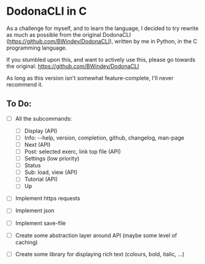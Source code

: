 # DodonaCLI in C 
As a challenge for myself, and to learn the language, I decided to try rewrite as much as possible from the original DodonaCLI (https://github.com/BWindey/DodonaCLI), 
written by me in Python, in the C programming language.

If you stumbled upon this, and want to actively use this, please go towards the original: https://github.com/BWindey/DodonaCLI

As long as this version isn't somewhat feature-complete, I'll never recommend it.


## To Do:
- [ ] All the subcommands:
    - [ ] Display (API)
    - [ ] Info: --help, version, completion, github, changelog, man-page
    - [ ] Next (API)
    - [ ] Post: selected exerc, link top file (API)
    - [ ] Settings (low priority)
    - [ ] Status
    - [ ] Sub: load, view (API)
    - [ ] Tutorial (API)
    - [ ] Up
- [ ] Implement https requests
- [ ] Implement json 
- [ ] Implement save-file
- [ ] Create some abstraction layer around API (maybe some level of caching)
- [ ] Create some library for displaying rich text (colours, bold, italic, ...)

